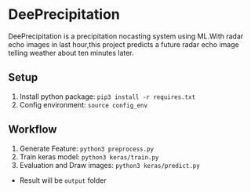 # DeePrecipitation

DeePrecipitation is a precipitation nocasting system using ML.With radar echo images in last hour,this project predicts a future radar echo image telling weather about ten minutes later.
## Setup

1. Install python package: `pip3 install -r requires.txt`
2. Config environment: `source config_env`

## Workflow

1. Generate Feature: `python3 preprocess.py`
2. Train keras model: `python3 keras/train.py`
3. Evaluation and Draw images: `python3 keras/predict.py`
  - Result will be `output` folder
